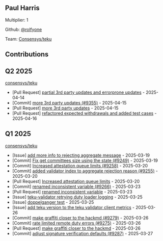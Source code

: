 
## Paul Harris
Multiplier: 1

Github: [@rolfyone](https://github.com/rolfyone)

Team: [Consensys/teku](https://github.com/Consensys/teku/pulls?q=author%3Arolfyone)

## Contributions

## Q2 2025


[consensys/teku](https://github.com/consensys/teku)
* [Pull Request] [partial 3rd party updates and errorprone updates](https://github.com/Consensys/teku/pull/9351) - 2025-04-14
* [Commit] [more 3rd party updates (#9355)](https://github.com/Consensys/teku/commit/4d354eb00d04878b98283b632eb44ad239261aa7) - 2025-04-15
* [Pull Request] [more 3rd party updates](https://github.com/Consensys/teku/pull/9355) - 2025-04-15
* [Pull Request] [refactored expected withdrawals and added test cases](https://github.com/Consensys/teku/pull/9361) - 2025-04-16
## Q1 2025

[consensys/teku](https://github.com/consensys/teku)
* [Issue] [add more info to rejecting aggregate message](https://github.com/Consensys/teku/issues/9251) - 2025-03-19
* [Commit] [Fix get committees size using the state (#9249)](https://github.com/Consensys/teku/commit/35bf38d7be87fb869a4261d5695c8fe9028b3c3f) - 2025-03-19
* [Commit] [Increased attestation queue limits (#9258)](https://github.com/Consensys/teku/commit/59a73806461e83bda3d65459459cabb6654a8ad2) - 2025-03-20
* [Commit] [added validator index to aggregate rejection reason (#9255)](https://github.com/Consensys/teku/commit/725919d263a775f9a49e6e466496cde0f092709f) - 2025-03-20
* [Pull Request] [Increased attestation queue limits](https://github.com/Consensys/teku/pull/9258) - 2025-03-20
* [Commit] [renamed inconsistent variable (#9266)](https://github.com/Consensys/teku/commit/155a7b5819fd8e158237d2fd7208e6dccb0751bb) - 2025-03-23
* [Pull Request] [renamed inconsistent variable](https://github.com/Consensys/teku/pull/9266) - 2025-03-23
* [Issue] [teku-validator retrying duty loader logging](https://github.com/Consensys/teku/issues/9273) - 2025-03-25
* [Issue] [doppelganger test](https://github.com/Consensys/teku/issues/9270) - 2025-03-25
* [Issue] [add teku version to the teku validator client metrics](https://github.com/Consensys/teku/issues/9281) - 2025-03-26
* [Commit] [make graffiti closer to the hackmd (#9279)](https://github.com/Consensys/teku/commit/f0e0e6609a64dc867aa2393d308eac9068cc21e9) - 2025-03-26
* [Commit] [rate limited remote duty errors (#9275)](https://github.com/Consensys/teku/commit/1fb8a6dbcb7ee4433dc32bf5fccbd00f676700d3) - 2025-03-26
* [Pull Request] [make graffiti closer to the hackmd](https://github.com/Consensys/teku/pull/9279) - 2025-03-26
* [Commit] [adjust signature verification defaults (#9287)](https://github.com/Consensys/teku/commit/a3d4ecd4febeaf5f5e07afe54725480f2001d4f2) - 2025-03-27
